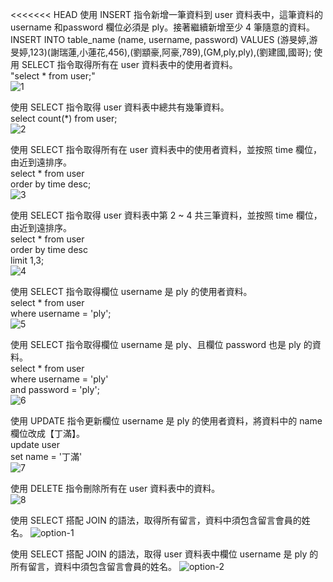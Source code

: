 <<<<<<< HEAD
使用 INSERT 指令新增一筆資料到 user 資料表中，這筆資料的 username 和password 欄位必須是 ply。接著繼續新增至少 4 筆隨意的資料。<br>
INSERT INTO table_name (name, username, password)
VALUES (游旻婷,游旻婷,123)(謝瑞蓮,小蓮花,456),(劉顓豪,阿豪,789),(GM,ply,ply),(劉建國,國哥);
使用 SELECT 指令取得所有在 user 資料表中的使用者資料。<br>
"select * from user;"<br>
![1](https://user-images.githubusercontent.com/76770643/112414860-c4e8d400-8d5d-11eb-8fdd-20735c34f9c2.JPG)

使用 SELECT 指令取得 user 資料表中總共有幾筆資料。<br>
select count(*) from user;<br>
![2](https://user-images.githubusercontent.com/76770643/112414864-c6b29780-8d5d-11eb-97d1-0ae63dc15291.JPG)

使用 SELECT 指令取得所有在 user 資料表中的使用者資料，並按照 time 欄位，由近到遠排序。<br>
select * from user<br>
    order by time desc;<br>
![3](https://user-images.githubusercontent.com/76770643/112414867-c74b2e00-8d5d-11eb-8983-bfb7d9d90f7b.JPG)

使用 SELECT 指令取得 user 資料表中第 2 ~ 4 共三筆資料，並按照 time 欄位，由近到遠排序。<br>
select * from user<br>
    order by time desc<br>
    limit 1,3;<br>
![4](https://user-images.githubusercontent.com/76770643/112414869-c7e3c480-8d5d-11eb-8553-6a4176085cf4.JPG)

使用 SELECT 指令取得欄位 username 是 ply 的使用者資料。<br>
select * from user<br>
    where username = 'ply';<br>
![5](https://user-images.githubusercontent.com/76770643/112414871-c87c5b00-8d5d-11eb-81db-b8ea90cbad2f.JPG)

使用 SELECT 指令取得欄位 username 是 ply、且欄位 password 也是 ply 的資料。<br>
select * from user<br>
    where username = 'ply'<br>
    and password = 'ply';<br>
![6](https://user-images.githubusercontent.com/76770643/112414874-c914f180-8d5d-11eb-99e0-ca756320a7b4.JPG)

使用 UPDATE 指令更新欄位 username 是 ply 的使用者資料，將資料中的 name 欄位改成【丁滿】。<br>
update user<br>
    set name = '丁滿'<br>
![7](https://user-images.githubusercontent.com/76770643/112414878-c9ad8800-8d5d-11eb-91f6-35bd13ce4005.JPG)

使用 DELETE 指令刪除所有在 user 資料表中的資料。<br>
![8](https://user-images.githubusercontent.com/76770643/112414879-cadeb500-8d5d-11eb-8c1b-75dca1f91232.JPG)

使用 SELECT 搭配 JOIN 的語法，取得所有留言，資料中須包含留言會員的姓名。
![option-1](https://user-images.githubusercontent.com/76770643/112507884-057e3700-8dca-11eb-93c4-f016522e8f54.JPG)

使用 SELECT 搭配 JOIN 的語法，取得 user 資料表中欄位 username 是 ply 的所有留言，資料中須包含留言會員的姓名。
![option-2](https://user-images.githubusercontent.com/76770643/112507922-0dd67200-8dca-11eb-9c4f-12ff8f2cc724.JPG)
